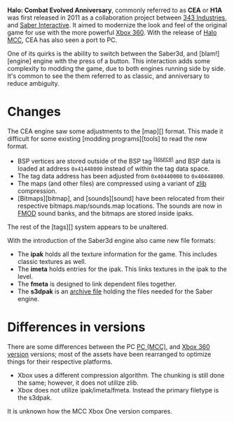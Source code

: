 **Halo: Combat Evolved Anniversary**, commonly referred to as **CEA** or **H1A** was first released in 2011 as a collaboration project between [343 Industries][343i-wiki], and [Saber Interactive][saber-wiki]. It aimed to modernize the look and feel of the original game for use with the more powerful [Xbox 360][360-wiki]. With the release of [Halo MCC][mcc-wiki], CEA has also seen a port to PC.

One of its quirks is the ability to switch between the Saber3d, and [blam!][engine] engine with the press of a button. This interaction adds some complexity to modding the game, due to both engines running side by side. It's common to see the them referred to as classic, and anniversary to reduce ambiguity.

# Changes
The CEA engine saw some adjustments to the [map][] format. This made it difficult for some existing [modding programs][tools] to read the new format.

* BSP vertices are stored outside of the BSP tag <sup>[(source)][cea-map-files]</sup> and BSP data is loaded at address `0x41448000` instead of within the tag data space.
* The tag data address has been adjusted from `0x40440000` to `0x40448000`.
* The maps (and other files) are compressed using a variant of [zlib][] compression.
* [Bitmaps][bitmap], and [sounds][sound] have been relocated from their respective bitmaps.map/sounds.map locations. The sounds are now in [FMOD][] sound banks, and the bitmaps are stored inside ipaks.

The rest of the [tags][] system appears to be unaltered.

With the introduction of the Saber3d engine also came new file formats:

* The **ipak** holds all the texture information for the game. This includes classic textures as well.
* The **imeta** holds entries for the ipak. This links textures in the ipak to the level.
* The **fmeta** is designed to link dependent files together.
* The **s3dpak** is an [archive file][archive-wiki] holding the files needed for the Saber engine.

# Differences in versions
There are some differences between the PC [PC (MCC)][mcc-wiki], and [Xbox 360 version][cea-wiki] versions; most of the assets have been rearranged to optimize things for their respective platforms.

* Xbox uses a different compression algorithm. The chunking is still done the same; however, it does not utilize zlib.
* Xbox does not utilize ipak/imeta/fmeta. Instead the primary filetype is the s3dpak.

It is unknown how the MCC Xbox One version compares.

[343i-wiki]: https://en.wikipedia.org/wiki/343_Industries
[saber-wiki]: https://en.wikipedia.org/wiki/Saber_Interactive
[360-wiki]: https://en.wikipedia.org/wiki/Xbox_360
[mcc-wiki]: https://en.wikipedia.org/wiki/Halo:_The_Master_Chief_Collection
[cea-wiki]: https://en.wikipedia.org/wiki/Halo:_Combat_Evolved_Anniversary
[archive-wiki]: https://en.wikipedia.org/wiki/Archive_file
[cea-map-files]: https://opencarnage.net/index.php?/topic/7904-differences-between-halo-pc-and-cea-map-files/
[zlib]: https://en.wikipedia.org/wiki/Zlib
[fmod]: https://www.fmod.com/
